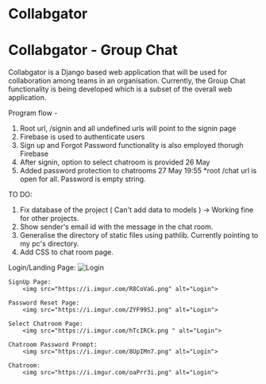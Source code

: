# Collabgator

<html>
  <body>
    <h1> Collabgator - Group Chat </h1>
  </body>
  </html>

Collabgator is a Django based web application that will be used for collaboration among teams in an organisation.
Currently, the Group Chat functionality is being developed which is a subset of the overall web application.

Program flow -
1) Root url, /signin and all undefined urls will point to the signin page
2) Firebase is used to authenticate users
3) Sign up and Forgot Password functionality is also employed thorugh Firebase
4) After signin, option to select chatroom is provided 26 May
5) Added password protection to chatrooms 27 May 19:55
        *root /chat url is open for all. Password is empty string.


TO DO:
1) Fix database of the project ( Can't add data to models ) -> Working fine for other projects.
2) Show sender's email id with the message in the chat room.
3) Generalise the directory of static files using pathlib. Currently pointing to my pc's directory.
4) Add CSS to chat room page.

<html>
  <body>
    Login/Landing Page:
    <img src="https://i.imgur.com/R8CoVaG.png" alt="Login">

    SignUp Page:
        <img src="https://i.imgur.com/R8CoVaG.png" alt="Login">

    Password Reset Page:
        <img src="https://i.imgur.com/ZYF99SJ.png" alt="Login">

    Select Chatroom Page:
        <img src="https://i.imgur.com/hTcIRCk.png " alt="Login">

    Chatroom Password Prompt:
        <img src="https://i.imgur.com/8UpIMn7.png" alt="Login">

    Chatroom:
        <img src="https://i.imgur.com/oaPrr3i.png" alt="Login">

  </body>
  </html>
